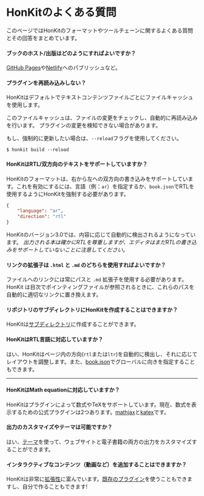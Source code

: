 # HonKitのよくある質問

このページではHonKitのフォーマットやツールチェーンに関するよくある質問とその回答をまとめています。

#### ブックのホスト/出版はどのようにすればよいですか？

[GitHub Pages](https://pages.github.com/)や[Netlify](https://www.netlify.com/)へのパブリッシュなど。

#### プラグインを再読み込みしない？

HonKitはデフォルトでテキストコンテンツファイルごとにファイルキャッシュを使用します。

このファイルキャッシュは、ファイルの変更をチェックし、自動的に再読み込みを行います。
プラグインの変更を検知できない場合があります。

もし、強制的に更新したい場合は、`--reload`フラグを使用してください。

```
$ honkit build --reload
```

#### HonKitはRTL/双方向のテキストをサポートしていますか？

HonKitのフォーマットは、右から左への双方向の書き込みをサポートしています。これを有効にするには、言語（例：`ar`）を指定するか、`book.json`でRTLを使用するようにHonKitを強制する必要があります。

``` json
{
    "language": "ar",
    "direction": "rtl"
}
```

HonKitのバージョン3.0では、内容に応じて自動的に検出されるようになっています。
_出力される本は確かにRTLを尊重しますが、エディタはまだRTLの書き込みをサポートしていないことに注意してください_。

#### リンクの拡張子は `.html` と `.md` のどちらを使用すればよいですか？

ファイルへのリンクには常にパスと `.md` 拡張子を使用する必要があります。HonKit は目次でポインティングファイルが参照されるときに、これらのパスを自動的に適切なリンクに置き換えます。

#### リポジトリのサブディレクトリにHonKitを作成することはできますか？

HonKitは[サブディレクトリ](structure.md#subdirectory)に作成することができます。

#### HonKitはRTL言語に対応していますか？

はい、HonKitはページ内の方向(`rtl`または`ltr`)を自動的に検出し、それに応じてレイアウトを調整します。また、[book.json](config.md)でグローバルに向きを指定することもできます。

---

#### HonKitはMath equationに対応していますか？

HonKitはプラグインによって数式やTeXをサポートしています。現在、数式を表示するための公式プラグインは2つあります。[mathjax](https://plugins.honkit.com/plugin/mathjax)と[katex](https://plugins.honkit.com/plugin/katex)です。

#### 出力のカスタマイズやテーマは可能ですか？

はい、[テーマ](themes/README.md)を使って、ウェブサイトと電子書籍の両方の出力をカスタマイズすることができます。

#### インタラクティブなコンテンツ（動画など）を追加することはできますか？

HonKitは非常に[拡張性](plugins/README.md)に富んでいます。[既存のプラグイン](https://plugins.honkit.com)を使うこともできますし、自分で作ることもできます!
